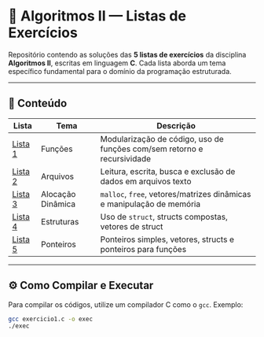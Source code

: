 # 📘 Algoritmos II — Listas de Exercícios

Repositório contendo as soluções das **5 listas de exercícios** da disciplina **Algoritmos II**, escritas em linguagem **C**. Cada lista aborda um tema específico fundamental para o domínio da programação estruturada.

---

## 📂 Conteúdo

| Lista | Tema              | Descrição                                                                 |
|-------|-------------------|---------------------------------------------------------------------------|
| [Lista 1](./lista1-funcoes) | Funções           | Modularização de código, uso de funções com/sem retorno e recursividade |
| [Lista 2](./lista2-arquivo) | Arquivos          | Leitura, escrita, busca e exclusão de dados em arquivos texto           |
| [Lista 3](./lista3-alocacao) | Alocação Dinâmica | `malloc`, `free`, vetores/matrizes dinâmicas e manipulação de memória   |
| [Lista 4](./lista4-estruturas) | Estruturas         | Uso de `struct`, structs compostas, vetores de struct                   |
| [Lista 5](./lista5-ponteiro) | Ponteiros          | Ponteiros simples, vetores, structs e ponteiros para funções            |

---

## ⚙️ Como Compilar e Executar

Para compilar os códigos, utilize um compilador C como o `gcc`. Exemplo:

```bash
gcc exercicio1.c -o exec
./exec
